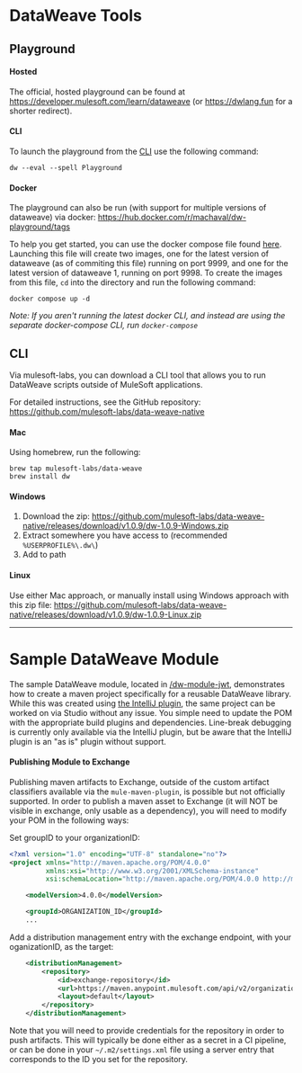 # DataWeave Tools

## Playground


#### Hosted
The official, hosted playground can be found at https://developer.mulesoft.com/learn/dataweave (or https://dwlang.fun for a shorter redirect).

#### CLI

To launch the playground from the [CLI](#cli-1) use the following command:

```shell
dw --eval --spell Playground
```

#### Docker

The playground can also be run (with support for multiple versions of dataweave) via docker: https://hub.docker.com/r/machaval/dw-playground/tags

To help you get started, you can use the docker compose file found [here](/dataweave-playgrounds-docker/docker-compose.yml). Launching this file will create two images, one for the latest version of dataweave (as of commiting this file) running on port 9999, and one for the latest version of dataweave 1, running on port 9998. To create the images from this file, `cd` into the directory and run the following command:

```shell
docker compose up -d
```

_Note: If you aren't running the latest docker CLI, and instead are using the separate docker-compose CLI, run `docker-compose`_


## CLI

Via mulesoft-labs, you can download a CLI tool that allows you to run DataWeave scripts outside of MuleSoft applications.

For detailed instructions, see the GitHub repository: https://github.com/mulesoft-labs/data-weave-native

#### Mac

Using homebrew, run the following:

```shell
brew tap mulesoft-labs/data-weave
brew install dw
```

#### Windows

1. Download the zip: https://github.com/mulesoft-labs/data-weave-native/releases/download/v1.0.9/dw-1.0.9-Windows.zip
2. Extract somewhere you have access to (recommended `%USERPROFILE%\.dw\`)
3. Add to path

#### Linux

Use either Mac approach, or manually install using Windows approach with this zip file: https://github.com/mulesoft-labs/data-weave-native/releases/download/v1.0.9/dw-1.0.9-Linux.zip

---

# Sample DataWeave Module

The sample DataWeave module, located in [/dw-module-jwt](/dw-module-jwt), demonstrates how to create a maven project specifically for a reusable DataWeave library. While this was created using [the IntelliJ plugin](https://plugins.jetbrains.com/plugin/10362-dataweave-2-0-), the same project can be worked on via Studio without any issue. You simple need to update the POM with the appropriate build plugins and dependencies. Line-break debugging is currently only available via the IntelliJ plugin, but be aware that the IntelliJ plugin is an "as is" plugin without support.

#### Publishing Module to Exchange

Publishing maven artifacts to Exchange, outside of the custom artifact classifiers available via the `mule-maven-plugin`, is possible but not officially supported. In order to publish a maven asset to Exchange (it will NOT be visible in exchange, only usable as a dependency), you will need to modify your POM in the following ways:

Set groupID to your organizationID:

```xml
<?xml version="1.0" encoding="UTF-8" standalone="no"?>
<project xmlns="http://maven.apache.org/POM/4.0.0"
         xmlns:xsi="http://www.w3.org/2001/XMLSchema-instance"
         xsi:schemaLocation="http://maven.apache.org/POM/4.0.0 http://maven.apache.org/maven-v4_0_0.xsd">

    <modelVersion>4.0.0</modelVersion>

    <groupId>ORGANIZATION_ID</groupId>
    ...
```

Add a distribution management entry with the exchange endpoint, with your oganizationID, as the target:

```xml
    <distributionManagement>
        <repository>
            <id>exchange-repository</id>
            <url>https://maven.anypoint.mulesoft.com/api/v2/organizations/ORGANIZATION_ID/maven</url>
            <layout>default</layout>
        </repository>
    </distributionManagement>
```

Note that you will need to provide credentials for the repository in order to push artifacts. This will typically be done either as a secret in a CI pipeline, or can be done in your `~/.m2/settings.xml` file using a server entry that corresponds to the ID you set for the repository.